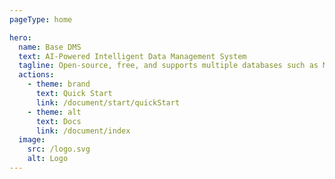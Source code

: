 ```yaml
---
pageType: home

hero:
  name: Base DMS
  text: AI-Powered Intelligent Data Management System
  tagline: Open-source, free, and supports multiple databases such as MySQL, Oracle, etc.
  actions:
    - theme: brand
      text: Quick Start
      link: /document/start/quickStart
    - theme: alt
      text: Docs
      link: /document/index
  image:
    src: /logo.svg
    alt: Logo
---
```

